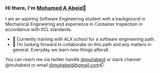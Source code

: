 ### Hi there, I'm [Mohamed A Abeid](https://www.linkedin.com/in/muhabeid/)👋

I am an aspiring Software Engineering student with a background in Mechanical Engineering and experience in Container Inspection in accordance with IICL standards. 

- 🌱 Currently training with ALX school for a software engineering path. 
- 💞️ I’m looking forward to collaborate on this path and any matters in general. Everyday we learn new things afterall.

You can reach me via twitter handle [@muhabeid](https://twitter.com/muhabeid) or slack channel @muhabeid or email [@muhabeid@gmail.com](mailto:muhabeid@gmail.com)📫 

<!---
muhabeid/muhabeid is a ✨ special ✨ repository because its `README.md` (this file) appears on your GitHub profile.
You can click the Preview link to take a look at your changes.
--->
